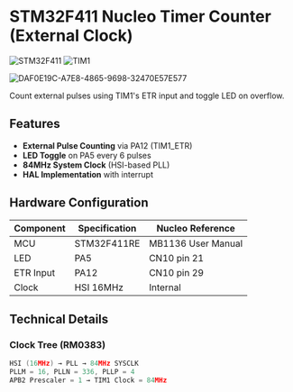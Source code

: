 # STM32F411 Nucleo Timer Counter (External Clock)

![STM32F411](https://img.shields.io/badge/STM32F411-Nucleo-blue)
![TIM1](https://img.shields.io/badge/TIM1-External_Counter-green)

![DAF0E19C-A7E8-4865-9698-32470E57E577](https://github.com/user-attachments/assets/684b8c18-f251-4f7e-bcb2-075a4e63503f)



Count external pulses using TIM1's ETR input and toggle LED on overflow.

## Features
- **External Pulse Counting** via PA12 (TIM1_ETR)
- **LED Toggle** on PA5 every 6 pulses
- **84MHz System Clock** (HSI-based PLL)
- **HAL Implementation** with interrupt


## Hardware Configuration
| Component | Specification | Nucleo Reference |
|-----------|---------------|------------------|
| MCU       | STM32F411RE   | MB1136 User Manual |
| LED       | PA5           | CN10 pin 21 |
| ETR Input | PA12           | CN10 pin 29 |
| Clock     | HSI 16MHz     | Internal |

## Technical Details
### Clock Tree (RM0383)
```c
HSI (16MHz) → PLL → 84MHz SYSCLK
PLLM = 16, PLLN = 336, PLLP = 4
APB2 Prescaler = 1 → TIM1 Clock = 84MHz
